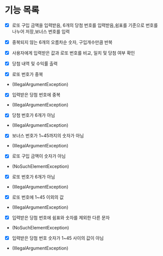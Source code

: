 # 기능 목록


- [X] 로또 구입 금액을 입력받음, 6개의 당첨 번호를 입력받음,쉼표를 기준으로 번호를 나누어 저장,보너스 번호를 입력
- [X] 중복되지 않는 6개의 오름차순 숫자,  구입개수만큼 반복
- [X] 사용자에게 입력받은 값과 로또 번호를 비교, 일치 및 당첨 여부 확인
- [X] 당첨 내역 및 수익률 출력

- [X] 로또 번호가 중복
- (IllegalArgumentException)
- [X] 입력받은 당첨 번호에 중복 
- (IllegalArgumentException)
- [X] 당첨 번호가 6개가 아님 
- (IllegalArgumentException)
- [X] 보너스 번호가 1~45까지의 숫자가 아님 
- (IllegalArgumentException)
- [X] 로또 구입 금액이 숫자가 아님 
- (NoSuchElementException)
- [X] 로또 번호가 6개가 아님 
- (IllegalArgumentException)
- [X] 로또 번호에 1~45 이외의 값 
- (IllegalArgumentException)
- [X] 입력받은 당첨 번호에 쉼표와 숫자를 제외한 다른 문자
- (NoSuchElementException)
- [X] 입력받은 당첨 번호 숫자가 1~45 사이의 값이 아님 
- (IllegalArgumentException)
